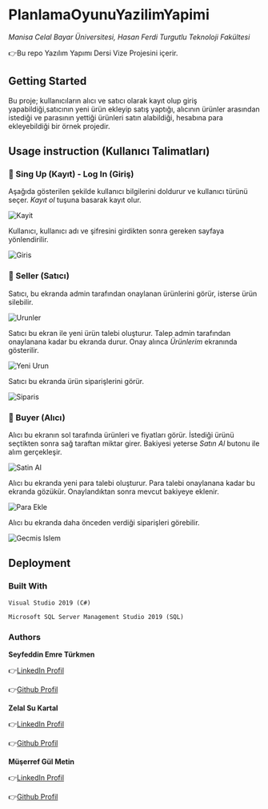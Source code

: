 # PlanlamaOyunuYazilimYapimi
*Manisa Celal Bayar Üniversitesi, Hasan Ferdi Turgutlu Teknoloji Fakültesi*

:point_right:Bu repo Yazılım Yapımı Dersi Vize Projesini içerir.

## Getting Started
Bu proje; kullanıcıların  alıcı ve satıcı olarak kayıt olup giriş yapabildiği,satıcının yeni ürün ekleyip satış yaptığı,
alıcının ürünler arasından istediği ve parasının yettiği ürünleri satın alabildiği, hesabına para ekleyebildiği bir örnek projedir.

## Usage instruction (Kullanıcı Talimatları)
### :busts_in_silhouette: Sing Up (Kayıt) - Log In (Giriş)
Aşağıda gösterilen şekilde kullanıcı bilgilerini doldurur ve kullanıcı türünü seçer. _Kayıt ol_ tuşuna basarak kayıt olur.

![Kayit](https://media.giphy.com/media/QUcDw8C9u0uJalfb36/giphy.gif)

Kullanıcı, kullanıcı adı ve şifresini girdikten sonra gereken sayfaya yönlendirilir.

![Giris](https://media.giphy.com/media/zLwX92Q3cS6y9rtxhm/giphy.gif)
### :busts_in_silhouette: Seller (Satıcı)
Satıcı, bu ekranda admin tarafından onaylanan ürünlerini görür, isterse ürün silebilir.

![Urunler](https://media.giphy.com/media/WegT08FQn6i3ee8clI/giphy.gif)

Satıcı bu ekran ile yeni ürün talebi oluşturur. Talep admin tarafından onaylanana kadar bu ekranda durur. Onay alınca _Ürünlerim_ ekranında gösterilir. 

![Yeni Urun](https://media.giphy.com/media/nASeKNHnFHGpijtnmy/giphy.gif)

Satıcı bu ekranda ürün siparişlerini görür.

![Siparis](https://media.giphy.com/media/RCZVGVd82wQe4pNQCe/giphy.gif)

### :busts_in_silhouette: Buyer (Alıcı)
Alıcı bu ekranın sol tarafında ürünleri ve fiyatları görür. İstediği ürünü seçtikten sonra sağ taraftan miktar girer. Bakiyesi yeterse _Satın Al_ butonu ile alım gerçekleşir.

![Satin Al](https://media.giphy.com/media/7ep7ZFu6HLhkiVenkq/giphy.gif)

Alıcı bu ekranda yeni para talebi oluşturur. Para talebi onaylanana kadar bu ekranda gözükür. Onaylandıktan sonra mevcut bakiyeye eklenir.

![Para Ekle](https://media.giphy.com/media/mG7jVsX13tRzGMiOC6/giphy.gif)

Alıcı bu ekranda daha önceden verdiği siparişleri görebilir.

![Gecmis Islem](https://media.giphy.com/media/Hof6SUAZuophox6rAT/giphy.gif)

## Deployment
### Built With
```
Visual Studio 2019 (C#)

Microsoft SQL Server Management Studio 2019 (SQL)
```
### Authors
**Seyfeddin Emre Türkmen**

:point_right:[LinkedIn Profil](https://www.linkedin.com/in/emre-t%C3%BCrkmen-7432001b3/)

:point_right:[Github Profil](https://github.com/emreturkm)


**Zelal Su Kartal**

:point_right:[LinkedIn Profil](https://www.linkedin.com/in/zelalsu-k-486b141a3/)

:point_right:[Github Profil](https://github.com/zelalsu)


**Müşerref Gül Metin**

:point_right:[LinkedIn Profil](https://www.linkedin.com/in/g%C3%BCl-metin-1536aa198/)

:point_right:[Github Profil](https://github.com/gulmetin)
